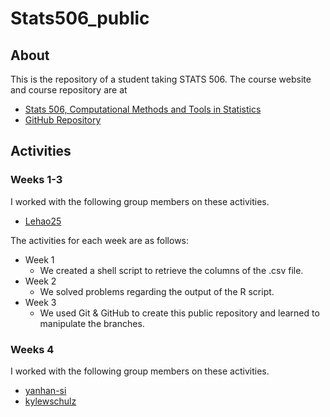 # Stats506_public

## About
This is the repository of a student taking STATS 506. The course website and course repository are at

- [Stats 506, Computational Methods and Tools in Statistics](https://jbhender.github.io/Stats506/F20/index.html)
- [GitHub Repository](https://github.com/jbhender/Stats506_F20)

## Activities

### Weeks 1-3

I worked with the following group members on these activities.

- [Lehao25](https://github.com/Lehao25/Stats506_public)

The activities for each week are as follows:

- Week 1
	- We created a shell script to retrieve the columns of the .csv file.
- Week 2
	- We solved problems regarding the output of the R script.
- Week 3
	- We used Git & GitHub to create this public repository and learned to manipulate the branches.

### Weeks 4

I worked with the following group members on these activities.

 - [yanhan-si](https://github.com/yanhan-si/Stats506_public)
 - [kylewschulz](https://github.com/kylewschulz/Stats506_public)